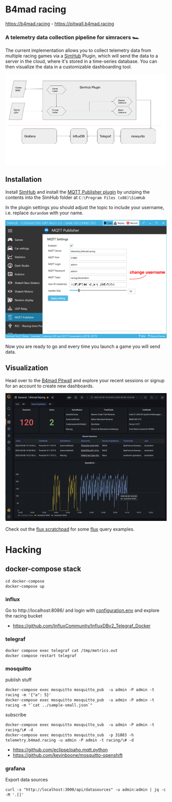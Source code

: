 # B4mad racing

https://b4mad.racing - https://pitwall.b4mad.racing

### A telemetry data collection pipeline for simracers :racing_car:

The current implementation allows you to collect telemetry data from multiple racing games via a [SimHub](https://www.simhubdash.com/) Plugin, which will send the data to a server in the cloud, where it's stored in a time-series database. You can then visualize the data in a customizable dashboarding tool.

![architecture](docs/architecture.png)

## Installation

Install [SimHub](https://www.simhubdash.com/) and install the [MQTT Publisher plugin](https://nightly.link/durandom/SimHub-MQTT-Publisher/workflows/dotnet/main/release-artifact.zip) by unziping the contents into the SimHub folder at `C:\Program Files (x86)\SimHub`

In the plugin settings you should adjust the topic to include your username, i.e. replace `durandom` with your name.

![simhub](docs/simhub.png)

Now you are ready to go and every time you launch a game you will send data.

## Visualization

Head over to the [B4mad Pitwall](https://pitwall.b4mad.racing) and explore your recent sessions or signup for an account to create new dashboards.

![grafana](docs/grafana.png)

Check out the [flux scratchpad](flux/SCRATCH.flux) for some [flux](https://docs.influxdata.com/flux/v0.x/) query examples.


# Hacking

## docker-compose stack

```
cd docker-compose
docker-compose up
```

### influx

Go to http://localhost:8086/ and login with [configuration.env](docker-compose/configuration.env)
and explore the racing bucket

* https://github.com/InfluxCommunity/InfluxDBv2_Telegraf_Docker

### telegraf

```
docker compose exec telegraf cat /tmp/metrics.out
docker compose restart telegraf
```

### mosquitto

publish stuff

```
docker-compose exec mosquitto mosquitto_pub  -u admin -P admin -t racing -m '{"a": 5}'
docker-compose exec mosquitto mosquitto_pub  -u admin -P admin -t racing -m "`cat ../sample-small.json`"
```

subscribe
```
docker-compose exec mosquitto mosquitto_sub  -u admin -P admin -t racing/\# -d
docker-compose exec mosquitto mosquitto_sub  -p 31883 -h telemetry.b4mad.racing -u admin -P admin -t racing/\# -d
```

* https://github.com/eclipse/paho.mqtt.python
* https://github.com/kevinboone/mosquitto-openshift

### grafana

Export data sources
```
curl -s "http://localhost:3000/api/datasources" -u admin:admin | jq -c -M '.[]'
```

